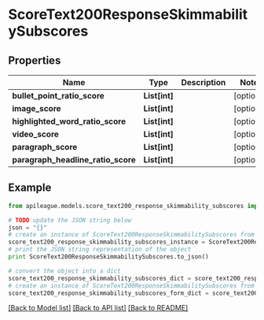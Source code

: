 # ScoreText200ResponseSkimmabilitySubscores


## Properties

Name | Type | Description | Notes
------------ | ------------- | ------------- | -------------
**bullet_point_ratio_score** | **List[int]** |  | [optional] 
**image_score** | **List[int]** |  | [optional] 
**highlighted_word_ratio_score** | **List[int]** |  | [optional] 
**video_score** | **List[int]** |  | [optional] 
**paragraph_score** | **List[int]** |  | [optional] 
**paragraph_headline_ratio_score** | **List[int]** |  | [optional] 

## Example

```python
from apileague.models.score_text200_response_skimmability_subscores import ScoreText200ResponseSkimmabilitySubscores

# TODO update the JSON string below
json = "{}"
# create an instance of ScoreText200ResponseSkimmabilitySubscores from a JSON string
score_text200_response_skimmability_subscores_instance = ScoreText200ResponseSkimmabilitySubscores.from_json(json)
# print the JSON string representation of the object
print ScoreText200ResponseSkimmabilitySubscores.to_json()

# convert the object into a dict
score_text200_response_skimmability_subscores_dict = score_text200_response_skimmability_subscores_instance.to_dict()
# create an instance of ScoreText200ResponseSkimmabilitySubscores from a dict
score_text200_response_skimmability_subscores_form_dict = score_text200_response_skimmability_subscores.from_dict(score_text200_response_skimmability_subscores_dict)
```
[[Back to Model list]](../README.md#documentation-for-models) [[Back to API list]](../README.md#documentation-for-api-endpoints) [[Back to README]](../README.md)


